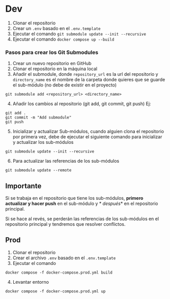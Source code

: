 # Dev

1. Clonar el repositorio
2. Crear un `.env` basado en el `.env.template`
3. Ejecutar el comando `git submodule update --init --recursive`
4. Ejecutar el comando `docker compose up --build`

### Pasos para crear los Git Submodules

1. Crear un nuevo repositorio en GitHub
2. Clonar el repositorio en la máquina local
3. Añadir el submodule, donde `repository_url` es la url del repositorio y `directory_name` es el nombre de la carpeta
   donde quieres que se guarde el sub-módulo (no debe de existir en el proyecto)

```
git submodule add <repository_url> <directory_name>
```

4. Añadir los cambios al repositorio (git add, git commit, git push)
   Ej:

```
git add .
git commit -m "Add submodule"
git push
```

5. Inicializar y actualizar Sub-módulos, cuando alguien clona el repositorio por primera vez, debe de ejecutar el
   siguiente comando para inicializar y actualizar los sub-módulos

```
git submodule update --init --recursive
```

6. Para actualizar las referencias de los sub-módulos

```
git submodule update --remote
```

## Importante

Si se trabaja en el repositorio que tiene los sub-módulos, **primero actualizar y hacer push** en el sub-módulo y *
*después** en el repositorio principal.

Si se hace al revés, se perderán las referencias de los sub-módulos en el repositorio principal y tendremos que resolver
conflictos.

##  Prod

1. Clonar el repositorio
2. Crear el archivo `.env` basado en el `.env.template`
3. Ejecutar el comando
```shell
docker compose -f docker-compose.prod.yml build
```
4. Levantar entorno
```shell
docker compose -f docker-compose.prod.yml up
```